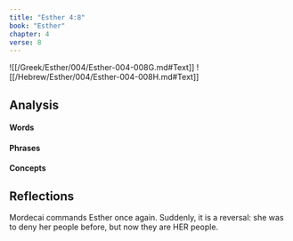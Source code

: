```yaml
---
title: "Esther 4:8"
book: "Esther"
chapter: 4
verse: 8
---
```

![[/Greek/Esther/004/Esther-004-008G.md#Text]]
![[/Hebrew/Esther/004/Esther-004-008H.md#Text]]

## Analysis

#### Words

#### Phrases

#### Concepts

## Reflections

Mordecai commands Esther once again.  Suddenly, it is a reversal: she was to deny her people before, but now they are HER people.
